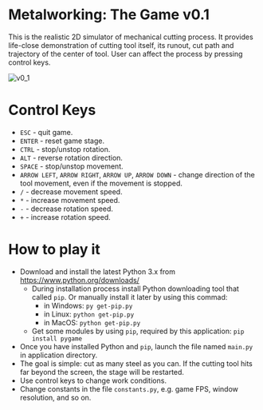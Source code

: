 # Metalworking: The Game v0.1

This is the realistic 2D simulator of mechanical cutting process. It provides life-close demonstration of cutting tool itself, its runout, cut path and trajectory of the center of tool. User can affect the process by pressing control keys.

![v0_1](https://user-images.githubusercontent.com/36193247/230894403-85afeedb-1923-4da7-817b-bbe13739738b.png)

# Control Keys

- `ESC` - quit game.
- `ENTER` - reset game stage.
- `CTRL` - stop/unstop rotation.
- `ALT` - reverse rotation direction.
- `SPACE` - stop/unstop movement.
- `ARROW LEFT`, `ARROW RIGHT`, `ARROW UP`, `ARROW DOWN` - change direction of the tool movement, even if the movement is stopped.
- `/` - decrease movement speed.
- `*` - increase movement speed.
- `-` - decrease rotation speed.
- `+` - increase rotation speed.

# How to play it

- Download and install the latest Python 3.x from https://www.python.org/downloads/
    - During installation process install Python downloading tool that called `pip`. Or manually install it later by using this commad:
        - in Windows:
            `py get-pip.py`
        - in Linux:
            `python get-pip.py`
        - in MacOS:
            `python get-pip.py`
    - Get some modules by using `pip`, required by this application:
        `pip install pygame`
- Once you have installed Python and `pip`, launch the file named `main.py` in application directory.
- The goal is simple: cut as many steel as you can. If the cutting tool hits far beyond the screen, the stage will be restarted.
- Use control keys to change work conditions.
- Change constants in the file `constants.py`, e.g. game FPS, window resolution, and so on.
